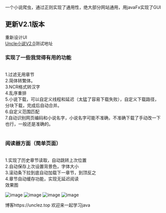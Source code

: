 一个小说爬虫，通过正则实现了通用性，绝大部分网站通用，用javaFx实现了GUI<br>
<h2>更新V2.1版本</h2>
重新设计UI<br>
<a href="https://www.lanzous.com/b517134/">Uncle小说V2.0</a>测试地址

<h3>实现了一些我觉得有用的功能</h3><br>
1.过滤无用章节<br>
2.简体转繁体。<br>
3.NCR格式转汉字<br>
4.乱序重排<br>
5.小说下载，可以自定义线程和延迟（太猛了容易下载失败），自定义下载路径，分块下载，完成后自动合并。<br>
6.自定义范围匹配<br>
7.自动识别网页编码和小说名字，小说名字可能不准确，不准确下载了手动改一下也行，一般还是准确的。<br><br>
<h3>阅读器方面（简单页面）</h3><br>
1.实现了历史章节读取，自动跳转上次位置<br>
2.自动保存上次设置背景色，字体大小<br>
3.滚动条下拉到底自动加载下一章节，到顶反之<br>
4.章节自动缓存功能，实现无延迟阅读<br>
效果图<br />

![image](https://github.com/1585503310/ReadnovelOnWin/blob/master/screenshot/书架1.jpg)
![image](https://github.com/1585503310/ReadnovelOnWin/blob/master/screenshot/书架.jpg)
![image](https://github.com/1585503310/ReadnovelOnWin/blob/master/screenshot/阅读.jpg)
![image](https://github.com/1585503310/ReadnovelOnWin/blob/master/screenshot/下载页.jpg)

博客https://unclez.top 欢迎来一起学习java

